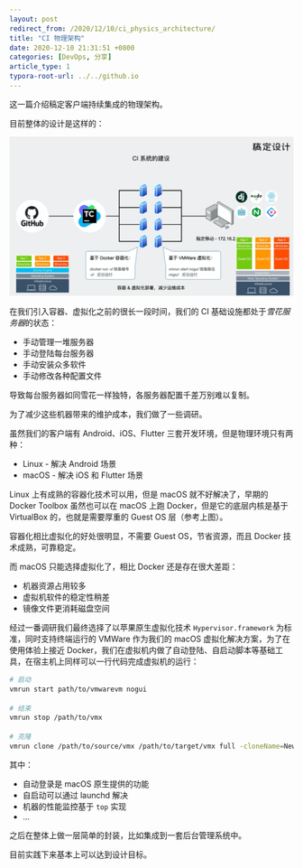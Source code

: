 ```yaml
---
layout: post
redirect_from: /2020/12/10/ci_physics_architecture/
title: "CI 物理架构"
date: 2020-12-10 21:31:51 +0800
categories: [DevOps, 分享]
article_type: 1
typora-root-url: ../../github.io
---
```


这一篇介绍稿定客户端持续集成的物理架构。


目前整体的设计是这样的：

![image-20201210213658094](/assets/img/ci_physics_architecture-1.png)

在我们引入容器、虚拟化之前的很长一段时间，我们的 CI 基础设施都处于*雪花服务器*的状态：

- 手动管理一堆服务器
- 手动登陆每台服务器
- 手动安装众多软件
- 手动修改各种配置文件

导致每台服务器如同雪花一样独特，各服务器配置千差万别难以复制。

为了减少这些机器带来的维护成本，我们做了一些调研。

虽然我们的客户端有 Android、iOS、Flutter 三套开发环境，但是物理环境只有两种：

- Linux - 解决 Android 场景
- macOS - 解决 iOS 和 Flutter 场景

Linux 上有成熟的容器化技术可以用，但是 macOS 就不好解决了，早期的 Docker Toolbox 虽然也可以在 macOS 上跑 Docker，但是它的底层内核是基于 VirtualBox 的，也就是需要厚重的 Guest OS 层（参考上图）。

容器化相比虚拟化的好处很明显，不需要 Guest OS，节省资源，而且 Docker 技术成熟，可靠稳定。

而 macOS 只能选择虚拟化了，相比 Docker 还是存在很大差距：

- 机器资源占用较多
- 虚拟机软件的稳定性稍差
- 镜像文件更消耗磁盘空间

经过一番调研我们最终选择了以苹果原生虚拟化技术 `Hypervisor.framework` 为标准，同时支持终端运行的 VMWare 作为我们的 macOS 虚拟化解决方案，为了在使用体验上接近 Docker，我们在虚拟机内做了自动登陆、自启动脚本等基础工具，在宿主机上同样可以一行代码完成虚拟机的运行：

```bash
# 启动
vmrun start path/to/vmwarevm nogui

# 结束
vmrun stop /path/to/vmx 

# 克隆
vmrun clone /path/to/source/vmx /path/to/target/vmx full -cloneName=NewName
```

其中：

- 自动登录是 macOS 原生提供的功能
- 自启动可以通过 launchd 解决
- 机器的性能监控基于 `top` 实现
- ...

之后在整体上做一层简单的封装，比如集成到一套后台管理系统中。

目前实践下来基本上可以达到设计目标。